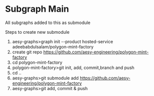 # Subgraph Main
All subgraphs added to this as submodule

Steps to create new submodule
1. aesy-graphs>graph init --product hosted-service adeebabdulsalam/polygon-mint-factory
2. create git repo https://github.com/aesy-engineering/polygon-mint-factory
3. cd polygon-mint-factory
4. polygon-mint-factory>git init, add, commit,branch and push
5. cd ..
6. aesy-graphs>git submodule add https://github.com/aesy-engineering/polygon-mint-factory
7. aesy-graphs>git add, commit & push